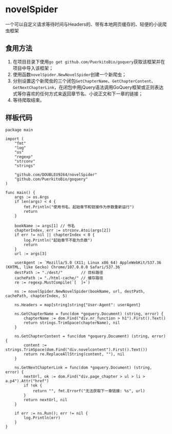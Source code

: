 # novelSpider
一个可以自定义请求等待时间与Headers的、带有本地网页缓存的、轻便的小说爬虫框架

## 食用方法

1. 在项目目录下使用`go get github.com/PuerkitoBio/goquery`获取该框架并在项目中导入该框架；
1. 使用函数`novelSpider.NewNovelSpider`创建一个新爬虫；
1. 分别设置这个新爬虫的三个闭包`GetChapterName`、`GetChapterContent`、`GetNextChapterLink`，在闭包中用jQuery语法调用GoQuery框架或正则表达式等你喜欢的任何方式来返回章节名、小说正文和下一章的链接；
1. 等待爬取结束。

## 样板代码

```
package main

import (
	"fmt"
	"log"
	"os"
	"regexp"
	"strconv"
	"strings"

	"github.com/DOUBLEU9264/novelSpider"
	"github.com/PuerkitoBio/goquery"
)

func main() {
	args := os.Args
	if len(args) < 4 {
		fmt.Println("使用书名、起始章节和链接作为参数重新运行")
		return
	}

	bookName := args[1] // 书名
	chapterIndex, err := strconv.Atoi(args[2])
	if err != nil || chapterIndex < 0 {
		log.Println("起始章节不能为负数")
		return
	}
	url := args[3]

	userAgent := `Mozilla/5.0 (X11; Linux x86_64) AppleWebKit/537.36 (KHTML, like Gecko) Chrome/107.0.0.0 Safari/537.36`
	destPath := "./dest/"        // 目标路径
	cachePath := "./html-cache/" // 缓存路径
	re := regexp.MustCompile(`[  ]+`)

	ns := novelSpider.NewNovelSpider(bookName, url, destPath, cachePath, chapterIndex, 5)

	ns.Headers = map[string]string{"User-Agent": userAgent}

	ns.GetChapterName = func(dom *goquery.Document) (string, error) {
		chapterName := dom.Find("div.nr_function > h1").First().Text()
		return strings.TrimSpace(chapterName), nil
	}

	ns.GetChapterContent = func(dom *goquery.Document) (string, error) {
		content := strings.TrimSpace(dom.Find("div.novelcontent").First().Text())
		return re.ReplaceAllString(content, ""), nil
	}

	ns.GetNextChapterLink = func(dom *goquery.Document) (string, error) {
		nextUrl, ok := dom.Find("div.page_chapter > ul > li > a.p4").Attr("href")
		if !ok {
			return "", fmt.Errorf("无法获取下一章链接: %s", url)
		}
		return nextUrl, nil
	}

	if err := ns.Run(); err != nil {
		log.Println(err)
	}
}
```